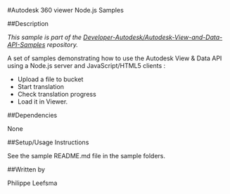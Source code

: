#Autodesk 360 viewer Node.js Samples



##Description

*This sample is part of the [Developer-Autodesk/Autodesk-View-and-Data-API-Samples](https://github.com/Developer-Autodesk/autodesk-view-and-data-api-samples) repository.*

A set of samples demonstrating how to use the Autodesk View & Data API using a Node.js server and JavaScript/HTML5 clients :

* Upload a file to bucket
* Start translation
* Check translation progress
* Load it in Viewer. 

##Dependencies

None

##Setup/Usage Instructions

See the sample README.md file in the sample folders.

##Written by 

Philippe Leefsma

